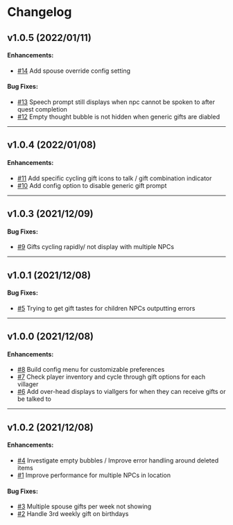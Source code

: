 # Changelog

## v1.0.5 (2022/01/11)

#### Enhancements:

- [#14](https://github.com/urbanyeti/stardew-better-friendship/issues/14) Add spouse override config setting

#### Bug Fixes:

- [#13](https://github.com/urbanyeti/stardew-better-friendship/issues/13) Speech prompt still displays when npc cannot be spoken to after quest completion 
- [#12](https://github.com/urbanyeti/stardew-better-friendship/issues/12) Empty thought bubble is not hidden when generic gifts are diabled

---

## v1.0.4 (2022/01/08)

#### Enhancements:

- [#11](https://github.com/urbanyeti/stardew-better-friendship/issues/11) Add specific cycling gift icons to talk / gift combination indicator
- [#10](https://github.com/urbanyeti/stardew-better-friendship/issues/10) Add config option to disable generic gift prompt

---

## v1.0.3 (2021/12/09)

#### Bug Fixes:

- [#9](https://github.com/urbanyeti/stardew-better-friendship/issues/9) Gifts cycling rapidly/ not display with multiple NPCs

---

## v1.0.1 (2021/12/08)

#### Bug Fixes:

- [#5](https://github.com/urbanyeti/stardew-better-friendship/issues/5) Trying to get gift tastes for children NPCs outputting errors

---

## v1.0.0 (2021/12/08)

#### Enhancements:

- [#8](https://github.com/urbanyeti/stardew-better-friendship/issues/8) Build config menu for customizable preferences
- [#7](https://github.com/urbanyeti/stardew-better-friendship/issues/7) Check player inventory and cycle through gift options for each villager
- [#6](https://github.com/urbanyeti/stardew-better-friendship/issues/6) Add over-head displays to viallgers for when they can receive gifts or be talked to

---

## v1.0.2 (2021/12/08)

#### Enhancements:

- [#4](https://github.com/urbanyeti/stardew-better-friendship/issues/4) Investigate empty bubbles / Improve error handling around deleted items
- [#1](https://github.com/urbanyeti/stardew-better-friendship/issues/1) Improve performance for multiple NPCs in location

#### Bug Fixes:

- [#3](https://github.com/urbanyeti/stardew-better-friendship/issues/3) Multiple spouse gifts per week not showing
- [#2](https://github.com/urbanyeti/stardew-better-friendship/issues/2) Handle 3rd weekly gift on birthdays
